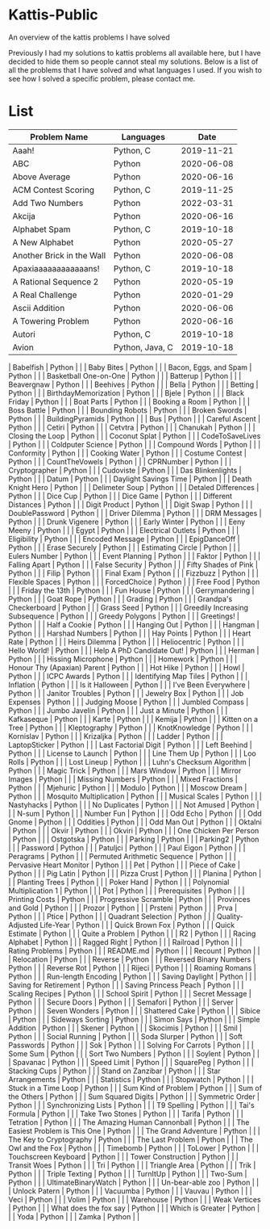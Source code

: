 # Kattis-Public
An overview of the kattis problems I have solved

Previously I had my solutions to kattis problems all available here, but I have decided to hide them so people cannot steal my solutions. Below is a list of all the problems that I have solved and what languages I used. If you wish to see how I solved a specific problem, please contact me.

# List

| Problem Name                    | Languages       | Date       |
|---------------------------------|-----------------|------------|
| Aaah!                           | Python, C       | 2019-11-21 |
| ABC                             | Python          | 2020-06-08 |
| Above Average                   | Python          | 2020-06-16 |
| ACM Contest Scoring             | Python, C       | 2019-11-25 |
| Add Two Numbers                 | Python          | 2022-03-31 |
| Akcija                          | Python          | 2020-06-16 |
| Alphabet Spam                   | Python, C       | 2019-10-18 |
| A New Alphabet                  | Python          | 2020-05-27 |
| Another Brick in the Wall       | Python          | 2020-06-08 |
| Apaxiaaaaaaaaaaaans!            | Python, C       | 2019-10-18 |
| A Rational Sequence 2           | Python          | 2020-05-19 |
| A Real Challenge                | Python          | 2020-01-29 |
| Ascii Addition                  | Python          | 2020-06-06 |
| A Towering Problem              | Python          | 2020-06-16 |
| Autori                          | Python, C       | 2019-10-18 |
| Avion                           | Python, Java, C | 2019-10-18 |


| Babelfish                       | Python |   |
| Baby Bites                      | Python |   |
| Bacon, Eggs, and Spam           | Python |   |
| Basketball One-on-One           | Python |   |
| Batterup                        | Python |   |
| Beavergnaw                      | Python |   |
| Beehives                        | Python |   |
| Bella                           | Python |   |
| Betting                         | Python |   |
| BirthdayMemorization            | Python |   |
| Bjele                           | Python |   |
| Black Friday                    | Python |   |
| Boat Parts                      | Python |   |
| Booking a Room                  | Python |   |
| Boss Battle                     | Python |   |
| Bounding Robots                 | Python |   |
| Broken Swords                   | Python |   |
| BuildingPyramids                | Python |   |
| Bus                             | Python |   |
| Careful Ascent                  | Python |   |
| Cetiri                          | Python |   |
| Cetvtra                         | Python |   |
| Chanukah                        | Python |   |
| Closing the Loop                | Python |   |
| Coconut Splat                   | Python |   |
| CodeToSaveLives                 | Python |   |
| Coldputer Science               | Python |   |
| Compound Words                  | Python |   |
| Conformity                      | Python |   |
| Cooking Water                   | Python |   |
| Costume Contest                 | Python |   |
| CountTheVowels                  | Python |   |
| CPRNumber                       | Python |   |
| Cryptographer                   | Python |   |
| Cudoviste                       | Python |   |
| Das Blinkenlights               | Python |   |
| Datum                           | Python |   |
| Daylight Savings Time           | Python |   |
| Death Knight Hero               | Python |   |
| Delimeter Soup                  | Python |   |
| Detaled Differences             | Python |   |
| Dice Cup                        | Python |   |
| Dice Game                       | Python |   |
| Different Distances             | Python |   |
| Digit Product                   | Python |   |
| Digit Swap                      | Python |   |
| DoublePassword                  | Python |   |
| Driver Dilemma                  | Python |   |
| DRM Messages                    | Python |   |
| Drunk Vigenere                  | Python |   |
| Early Winter                    | Python |   |
| Eeny Meeny                      | Python |   |
| Egypt                           | Python |   |
| Electrical Outlets              | Python |   |
| Eligibility                     | Python |   |
| Encoded Message                 | Python |   |
| EpigDanceOff                    | Python |   |
| Erase Securely                  | Python |   |
| Estimating Circle               | Python |   |
| Eulers Number                   | Python |   |
| Event Planning                  | Python |   |
| Faktor                          | Python |   |
| Falling Apart                   | Python |   |
| False Security                  | Python |   |
| Fifty Shades of Pink            | Python |   |
| Filip                           | Python |   |
| Final Exam                      | Python |   |
| Fizzbuzz                        | Python |   |
| Flexible Spaces                 | Python |   |
| ForcedChoice                    | Python |   |
| Free Food                       | Python |   |
| Friday the 13th                 | Python |   |
| Fun House                       | Python |   |
| Gerrymandering                  | Python |   |
| Goat Rope                       | Python |   |
| Grading                         | Python |   |
| Grandpa's Checkerboard          | Python |   |
| Grass Seed                      | Python |   |
| Greedily Increasing Subsequence | Python |   |
| Greedy Polygons                 | Python |   |
| Greetings!                      | Python |   |
| Half a Cookie                   | Python |   |
| Hanging Out                     | Python |   |
| Hangman                         | Python |   |
| Harshad Numbers                 | Python |   |
| Hay Points                      | Python |   |
| Heart Rate                      | Python |   |
| Heirs Dilemma                   | Python |   |
| Heliocentric                    | Python |   |
| Hello World!                    | Python |   |
| Help A PhD Candidate Out!       | Python |   |
| Herman                          | Python |   |
| Hissing Microphone              | Python |   |
| Homework                        | Python |   |
| Honour Thy (Apaxian) Parent     | Python |   |
| Hot Hike                        | Python |   |
| Howl                            | Python |   |
| ICPC Awards                     | Python |   |
| Identifying Map Tiles           | Python |   |
| Inflation                       | Python |   |
| Is it Halloween                 | Python |   |
| I've Been Everywhere            | Python |   |
| Janitor Troubles                | Python |   |
| Jewelry Box                     | Python |   |
| Job Expenses                    | Python |   |
| Judging Moose                   | Python |   |
| Jumbled Compass                 | Python |   |
| Jumbo Javelin                   | Python |   |
| Just a Minute                   | Python |   |
| Kafkaseque                      | Python |   |
| Karte                           | Python |   |
| Kemija                          | Python |   |
| Kitten on a Tree                | Python |   |
| Kleptography                    | Python |   |
| KnotKnowledge                   | Python |   |
| Kornislav                       | Python |   |
| Krizaljka                       | Python |   |
| Ladder                          | Python |   |
| LaptopSticker                   | Python |   |
| Last Factorial Digit            | Python |   |
| Left Beehind                    | Python |   |
| License to Launch               | Python |   |
| Line Them Up                    | Python |   |
| Loo Rolls                       | Python |   |
| Lost Lineup                     | Python |   |
| Luhn's Checksum Algorithm       | Python |   |
| Magic Trick                     | Python |   |
| Mars Window                     | Python |   |
| Mirror Images                   | Python |   |
| Missing Numbers                 | Python |   |
| Mixed Fractions                 | Python |   |
| Mjehuric                        | Python |   |
| Modulo                          | Python |   |
| Moscow Dream                    | Python |   |
| Mosquito Multiplication         | Python |   |
| Musical Scales                  | Python |   |
| Nastyhacks                      | Python |   |
| No Duplicates                   | Python |   |
| Not Amused                      | Python |   |
| N-sum                           | Python |   |
| Number Fun                      | Python |   |
| Odd Echo                        | Python |   |
| Odd Gnome                       | Python |   |
| Oddities                        | Python |   |
| Odd Man Out                     | Python |   |
| Oktalni                         | Python |   |
| Okvir                           | Python |   |
| Okviri                          | Python |   |
| One Chicken Per Person          | Python |   |
| Ostgotska                       | Python |   |
| Parking                         | Python |   |
| Parking2                        | Python |   |
| Password                        | Python |   |
| Patuljci                        | Python |   |
| Paul Eigon                      | Python |   |
| Peragrams                       | Python |   |
| Permuted Arithmetic Sequence    | Python |   |
| Pervasive Heart Monitor         | Python |   |
| Pet                             | Python |   |
| Piece of Cake                   | Python |   |
| Pig Latin                       | Python |   |
| Pizza Crust                     | Python |   |
| Planina                         | Python |   |
| Planting Trees                  | Python |   |
| Poker Hand                      | Python |   |
| Polynomial Multiplication 1     | Python |   |
| Pot                             | Python |   |
| Prerequisites                   | Python |   |
| Printing Costs                  | Python |   |
| Progressive Scramble            | Python |   |
| Provinces and Gold              | Python |   |
| Prozor                          | Python |   |
| Prsteni                         | Python |   |
| Prva                            | Python |   |
| Ptice                           | Python |   |
| Quadrant Selection              | Python |   |
| Quality-Adjusted Life-Year      | Python |   |
| Quick Brown Fox                 | Python |   |
| Quick Estimate                  | Python |   |
| Quite a Problem                 | Python |   |
| R2                              | Python |   |
| Racing Alphabet                 | Python |   |
| Ragged Right                    | Python |   |
| Railroad                        | Python |   |
| Rating Problems                 | Python |   |
| README.md                       | Python |   |
| Recount                         | Python |   |
| Relocation                      | Python |   |
| Reverse                         | Python |   |
| Reversed Binary Numbers         | Python |   |
| Reverse Rot                     | Python |   |
| Rijeci                          | Python |   |
| Roaming Romans                  | Python |   |
| Run-length Encoding             | Python |   |
| Saving Daylight                 | Python |   |
| Saving for Retirement           | Python |   |
| Saving Princess Peach           | Python |   |
| Scaling Recipes                 | Python |   |
| School Spirit                   | Python |   |
| Secret Message                  | Python |   |
| Secure Doors                    | Python |   |
| Semafori                        | Python |   |
| Server                          | Python |   |
| Seven Wonders                   | Python |   |
| Shattered Cake                  | Python |   |
| Sibice                          | Python |   |
| Sideways Sorting                | Python |   |
| Simon Says                      | Python |   |
| Simple Addition                 | Python |   |
| Skener                          | Python |   |
| Skocimis                        | Python |   |
| Smil                            | Python |   |
| Social Running                  | Python |   |
| Soda Slurper                    | Python |   |
| Soft Passwords                  | Python |   |
| Sok                             | Python |   |
| Solving For Carrots             | Python |   |
| Some Sum                        | Python |   |
| Sort Two Numbers                | Python |   |
| Soylent                         | Python |   |
| Spavanac                        | Python |   |
| Speed Limit                     | Python |   |
| SquarePeg                       | Python |   |
| Stacking Cups                   | Python |   |
| Stand on Zanzibar               | Python |   |
| Star Arrangements               | Python |   |
| Statistics                      | Python |   |
| Stopwatch                       | Python |   |
| Stuck in a Time Loop            | Python |   |
| Sum Kind of Problem             | Python |   |
| Sum of the Others               | Python |   |
| Sum Squared Digits              | Python |   |
| Symmetric Order                 | Python |   |
| Synchronizing Lists             | Python |   |
| T9 Spelling                     | Python |   |
| Tai's Formula                   | Python |   |
| Take Two Stones                 | Python |   |
| Tarifa                          | Python |   |
| Tetration                       | Python |   |
| The Amazing Human Cannonball    | Python |   |
| The Easiest Problem is This One | Python |   |
| The Grand Adventure             | Python |   |
| The Key to Cryptography         | Python |   |
| The Last Problem                | Python |   |
| The Owl and the Fox             | Python |   |
| Timebomb                        | Python |   |
| ToLower                         | Python |   |
| Touchscreen Keyboard            | Python |   |
| Tower Construction              | Python |   |
| Transit Woes                    | Python |   |
| Tri                             | Python |   |
| Triangle Area                   | Python |   |
| Trik                            | Python |   |
| Triple Texting                  | Python |   |
| TurnItUp                        | Python |   |
| Two-Sum                         | Python |   |
| UltimateBinaryWatch             | Python |   |
| Un-bear-able zoo                | Python |   |
| Unlock Patern                   | Python |   |
| Vacuumba                        | Python |   |
| Vauvau                          | Python |   |
| Veci                            | Python |   |
| Volim                           | Python |   |
| Warehouse                       | Python |   |
| Weak Vertices                   | Python |   |
| What does the fox say           | Python |   |
| Which is Greater                | Python |   |
| Yoda                            | Python |   |
| Zamka                           | Python |   |
